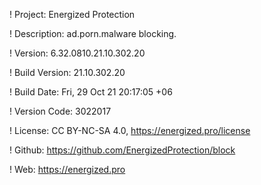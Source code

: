 ! Project: Energized Protection

! Description: ad.porn.malware blocking.

! Version: 6.32.0810.21.10.302.20

! Build Version: 21.10.302.20

! Build Date: Fri, 29 Oct 21 20:17:05 +06

! Version Code: 3022017

! License: CC BY-NC-SA 4.0, https://energized.pro/license

! Github: https://github.com/EnergizedProtection/block

! Web: https://energized.pro
